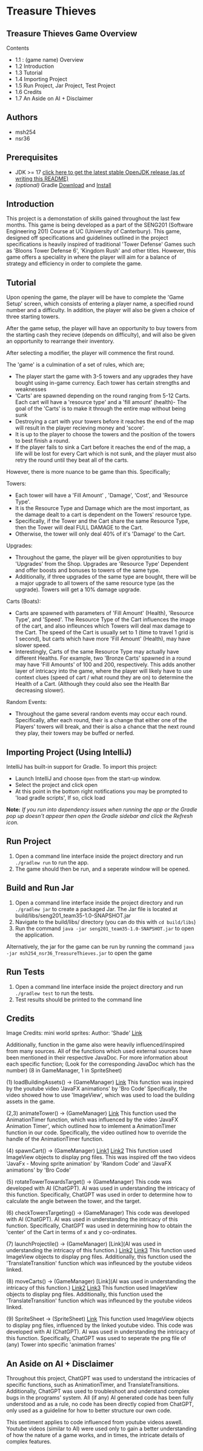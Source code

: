 # Treasure Thieves
## Treasure Thieves Game Overview
Contents

- 1.1 : (game name) Overview
- 1.2 Introduction
- 1.3 Tutorial
- 1.4 Importing Project
- 1.5 Run Project, Jar Project, Test Project
- 1.6 Credits 
- 1.7 An Aside on AI + Disclaimer

## Authors
- msh254
- nsr36

## Prerequisites
- JDK >= 17 [click here to get the latest stable OpenJDK release (as of writing this README)](https://jdk.java.net/18/)
- *(optional)* Gradle [Download](https://gradle.org/releases/) and [Install](https://gradle.org/install/)

## Introduction

This project is a demonstation of skills gained throughout the last few months. This game is being developed as a part of the SENG201 (Software Engineering 201) Course at UC (University of Canterbury).
This game, designed off specifications and guidelines outlined in the project specifications is heavily inspired of traditional 'Tower Defense' Games such as 'Bloons Tower Defense 6', 'Kingdom Rush' and other titles. However, this game offers a speciality in where the player will aim for a balance of strategy and efficiency in order to complete the game.

## Tutorial

Upon opening the game, the player will be have to complete the 'Game Setup' screen, which consists of entering a player name, a specified round number and a difficulty. In addition, the player will also be given a choice of three starting towers.

After the game setup, the player will have an opportunity to buy towers from the starting cash they recieve (depends on difficulty), and will also be given an opportunity to rearrange their inventory.

After selecting a modifier, the player will commence the first round.

The 'game' is a culmination of a set of rules, which are;

- The player start the game with 3-5 towers and any upgrades they have bought using in-game currency. Each tower has certain strengths and weaknesses
- 'Carts' are spawned depending on the round ranging from 5-12 Carts. Each cart will have a 'resource type' and a 'fill amount' (health)- The goal of the 'Carts' is to make it through the entire map without being sunk
- Destroying a cart with your towers before it reaches the end of the map will result in the player recieving money and 'score'.
- It is up to the player to choose the towers and the position of the towers to best finish a round.
- If the player fails to sink a Cart before it reaches the end of the map, a life will be lost for every Cart which is not sunk, and 
the player must also retry the round until they beat all of the carts.

However, there is more nuance to be game than this. Specifically;

Towers:
- Each tower will have a 'Fill Amount' , 'Damage', 'Cost', and 'Resource Type'.
- It is the Resource Type and Damage which are the most important, as the damage dealt to a cart is dependent on the Towers' resource type.
- Specifically, if the Tower and the Cart share the same Resource Type, then the Tower will deal FULL DAMAGE to the Cart.
- Otherwise, the tower will only deal 40% of it's 'Damage' to the Cart.

Upgrades:
- Throughout the game, the player will be given opprotunities to buy 'Upgrades' from the Shop. Upgrades are 'Resource Type' Dependent and offer boosts and bonuses to towers of the same type.
- Additionally, if three upgrades of the same type are bought, there will be a major upgrade to all towers of the same resource type (as the upgrade). Towers will get a 10% damage upgrade.

Carts (Boats):
- Carts are spawned with parameters of 'Fill Amount' (Health), 'Resource Type', and 'Speed'. The Resource Type of the Cart influences the image of the cart, and also infleunces which Towers will deal max damage to the Cart. The speed of the Cart is usually set to 1 (time to travel 1 grid is 1 second), but carts which have more 'Fill Amount' (Health), may have slower speed.
- Interestingly, Carts of the same Resource Type may actually have different Healths. For example, two 'Bronze Carts' spawned in a round may have 'Fill Amounts' of 100 and 200, respectively. This adds another layer of intricacy into the game, where the player will likely have to use context clues (speed of cart / what round they are on) to determine the Health of a Cart. (Although they could also see the Health Bar decreasing slower).

Random Events:
- Throughout the game several random events may occur each round. Specifically, after each round, their is a change that either one of the Players' towers will break, and their is also a chance that the next round they play, their towers may be buffed or nerfed.

## Importing Project (Using IntelliJ)
IntelliJ has built-in support for Gradle. To import this project:

- Launch IntelliJ and choose `Open` from the start-up window.
- Select the project and click open
- At this point in the bottom right notifications you may be prompted to 'load gradle scripts', If so, click load

**Note:** *If you run into dependency issues when running the app or the Gradle pop up doesn't appear then open the Gradle sidebar and click the Refresh icon.*

## Run Project 
1. Open a command line interface inside the project directory and run `./gradlew run` to run the app.
2. The game should then be run, and a seperate window will be opened.

## Build and Run Jar
1. Open a command line interface inside the project directory and run `./gradlew jar` to create a packaged Jar. The Jar file is located at build/libs/seng201_team35-1.0-SNAPSHOT.jar
2. Navigate to the build/libs/ directory (you can do this with `cd build/libs`)
3. Run the command `java -jar seng201_team35-1.0-SNAPSHOT.jar` to open the application.

Alternatively, the jar for the game can be run by running the command
`java -jar msh254_nsr36_TreasureThieves.jar` to open the game

## Run Tests
1. Open a command line interface inside the project directory and run `./gradlew test` to run the tests.
2. Test results should be printed to the command line


## Credits

Image Credits: 
mini world sprites:
Author: 'Shade'
[Link](https://merchant-shade.itch.io/16x16-mini-world-sprites)

Additionally, function in the game also were heavily influenced/inspired from many sources.
All of the functions which used external sources have been mentioned in their respective JavaDoc.
For more information about each specific function;
(Look for the corresponding JavaDoc which has the number) (8 in GameManager, 1 in SpriteSheet)

(1) loadBuildingAssets()  -> (GameManager)
[Link](https://www.youtube.com/watch?v=UdGiuDDi7Rg&ab_channel=BroCode)
This function was inspired by the youtube video 'JavaFX animations' by 'Bro Code'
Specifically, the video showed how to use 'ImageView', which was used to load the building assets in the game.

(2,3) animateTower() -> (GameManager)
[Link](https://www.youtube.com/watch?v=_RY9VafiHq4&ab_channel=SoumyashreeSahoo)
This function used the AnimationTimer function, which was influenced by the video 'JavaFX Animation Timer', which outlined how to imlement a AnimationTimer function in our code.
Specifically, the video outlined how to override the handle of the AnimationTimer function.

(4) spawnCart() -> (GameManager) 
[Link1](https://www.youtube.com/watch?v=UdGiuDDi7Rg&ab_channel=BroCode) [Link2](https://www.youtube.com/watch?v=D0jbo58mYoo&ab_channel=Randomcode)
This function used ImageView objects to display png files. This was inspired off the two videos 'JavaFx - Moving sprite animation' by 'Random Code' and 'JavaFX animations' by 'Bro Code'

(5) rotateTowerTowardsTarget() -> (GameManager)
This code was developed with AI (ChatGPT).
AI was used in understanding the intricacy of this function.
Specifically, ChatGPT was used in order to determine how to calculate the angle between the tower, and the target.

(6) checkTowersTargeting() -> (GameManager)
This code was developed with AI (ChatGPT).
AI was used in understanding the intricacy of this function.
Specifically, ChatGPT was used in determining how to obtain the 'center' of the Cart in terms of x and y co-ordinates.

(7) launchProjectile() -> (GameManager)
[Link](AI was used in understanding the intricacy of this function.) [Link2](https://www.youtube.com/watch?v=-WfyzkDodlI&t=26s&ab_channel=GenuineCoder) [Link3](https://www.youtube.com/watch?v=D0jbo58mYoo&ab_channel=Randomcode)
This function used ImageView objects to display png files. Additionally, this function used the 'TranslateTransition' function which was infleunced by the youtube videos linked.

(8) moveCarts() -> (GameManager)
[Link](AI was used in understanding the intricacy of this function.) [Link2](https://www.youtube.com/watch?v=-WfyzkDodlI&t=26s&ab_channel=GenuineCoder) [Link3](https://www.youtube.com/watch?v=D0jbo58mYoo&ab_channel=Randomcode)
This function used ImageView objects to display png files. Additionally, this function used the 'TranslateTransition' function which was infleunced by the youtube videos linked.

(9) SpriteSheet -> (SpriteSheet)
[Link](https://www.youtube.com/watch?v=UdGiuDDi7Rg&ab_channel=BroCode)
This function used ImageView objects to display png files, influenced by the linked youtube video.
This code was developed with AI (ChatGPT).
AI was used in understanding the intricacy of this function.
Specifically, ChatGPT was used to seperate the png file of (any) Tower into specific 'animation frames'

## An Aside on AI + Disclaimer

Throughout this project, ChatGPT was used to understand the intricacies of specific functions, such as AnimationTimer, and TranslateTransitions. Additionally, ChatGPT was used to troubleshoot and understand complex bugs in the programs' system.
All (if any) AI generated code has been fully understood and as a rule, no code has been directly copied from ChatGPT, only used as a guideline for how to better structure our own code.

This sentiment applies to code influenced from youtube videos aswell. Youtube videos (similar to AI) were used only to gain a better understanding of how the nature of a game works, and in times, the intricate details of complex features.